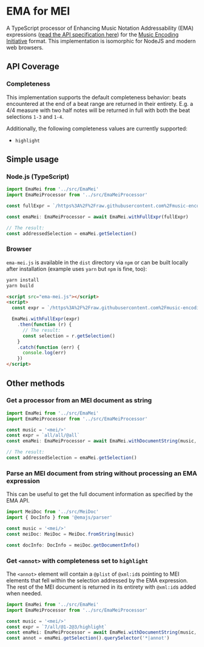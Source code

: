 # EMA for MEI

A TypeScript processor of Enhancing Music Notation Addressability (EMA) expressions ([read the API specification here](https://github.com/music-addressability/ema/blob/master/docs/api.md)) for the [Music Encoding Initiative](https://music-encoding.org) format. This implementation is isomorphic for NodeJS and modern web browsers.

## API Coverage

### Completeness

This implementation supports the default completeness behavior: beats encountered at the end of a beat range are returned in their entirety. E.g. a 4/4 measure with two half notes will be returned in full with both the beat selections `1-3` and `1-4`.

Additionally, the following completeness values are currently supported:

* `highlight`

## Simple usage

### Node.js (TypeScript)

```ts
import EmaMei from '../src/EmaMei'
import EmaMeiProcessor from '../src/EmaMeiProcessor'

const fullExpr = `/https%3A%2F%2Fraw.githubusercontent.com%2Fmusic-encoding%2Fsample-encodings%2Fmaster%2FMEI_4.0%2FMusic%2FComplete_examples%2FBach_Musikalisches_Opfer_Trio.mei/all/all/@all`

const emaMei: EmaMeiProcessor = await EmaMei.withFullExpr(fullExpr)

// The result:
const addressedSelection = emaMei.getSelection()
```

### Browser

`ema-mei.js` is available in the `dist` directory via `npm` or can be built locally after installation (example uses `yarn` but `npm` is fine, too):

```sh
yarn install
yarn build
```

```html
<script src="ema-mei.js"></script>
<script>
  const expr = `/https%3A%2F%2Fraw.githubusercontent.com%2Fmusic-encoding%2Fsample-encodings%2Fmaster%2FMEI_4.0%2FMusic%2FComplete_examples%2FBach_Musikalisches_Opfer_Trio.mei/all/all/@all`

  EmaMei.withFullExpr(expr)
    .then(function (r) {
      // The result:
      const selection = r.getSelection()   
    }
    .catch(function (err) {
      console.log(err)
    })
</script>
```

## Other methods

### Get a processor from an MEI document as string

```ts
import EmaMei from '../src/EmaMei'
import EmaMeiProcessor from '../src/EmaMeiProcessor'

const music = '<mei/>'
const expr = `all/all/@all`
const emaMei: EmaMeiProcessor = await EmaMei.withDocumentString(music, expr)

// The result:
const addressedSelection = emaMei.getSelection()
```

### Parse an MEI document from string without processing an EMA expression

This can be useful to get the full document information as specified by the EMA API.

```ts
import MeiDoc from '../src/MeiDoc'
import { DocInfo } from '@emajs/parser'

const music = '<mei/>'
const meiDoc: MeiDoc = MeiDoc.fromString(music)

const docInfo: DocInfo = meiDoc.getDocumentInfo()
```

### Get `<annot>` with completeness set to `highlight`

The `<annot>` element will contain a `@plist` of `@xml:id`s pointing to MEI elements that fell within the selection addressed by the EMA expression. The rest of the MEI document is returned in its entirety with `@xml:id`s added when needed.

```ts
import EmaMei from '../src/EmaMei'
import EmaMeiProcessor from '../src/EmaMeiProcessor'

const music = '<mei/>'
const expr = `7/all/@1-2@3/highlight`
const emaMei: EmaMeiProcessor = await EmaMei.withDocumentString(music, expr)
const annot = emaMei.getSelection().querySelector('*|annot')
```
